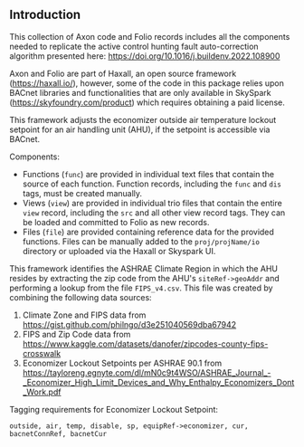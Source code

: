 ## Introduction
This collection of Axon code and Folio records includes all the components needed to replicate the active control hunting fault auto-correction algorithm presented here: https://doi.org/10.1016/j.buildenv.2022.108900

Axon and Folio are part of Haxall, an open source framework (https://haxall.io/),
however, some of the code in this package relies upon BACnet libraries and
functionalities that are only available in SkySpark (https://skyfoundry.com/product) which requires obtaining a paid license.


This framework adjusts the economizer outside air temperature lockout setpoint for an air handling unit (AHU), if the setpoint is accessible via BACnet. 
  

Components:
- Functions (`func`) are provided in individual text files that contain the source of each function. Function records, including the `func` and `dis` tags, must be created manually.
- Views (`view`) are provided in individual trio files that contain the entire `view` record, including the `src` and all other view record tags. They can be loaded and committed to Folio as new records.
- Files (`file`) are provided containing reference data for the provided functions. Files can be manually added to the `proj/projName/io` directory or uploaded via the Haxall or Skyspark UI.

  

This framework identifies the ASHRAE Climate Region in which the AHU resides by extracting the zip code from the AHU's `siteRef->geoAddr` and performing a lookup from the file `FIPS_v4.csv`. This file was created by combining the following data sources:
1. Climate Zone and FIPS data from https://gist.github.com/philngo/d3e251040569dba67942  
2. FIPS and Zip Code data from https://www.kaggle.com/datasets/danofer/zipcodes-county-fips-crosswalk 
3. Economizer Lockout Setpoints per ASHRAE 90.1 from https://tayloreng.egnyte.com/dl/mN0c9t4WSO/ASHRAE_Journal_-_Economizer_High_Limit_Devices_and_Why_Enthalpy_Economizers_Dont_Work.pdf
  


Tagging requirements for Economizer Lockout Setpoint:
```
outside, air, temp, disable, sp, equipRef->economizer, cur, bacnetConnRef, bacnetCur
```